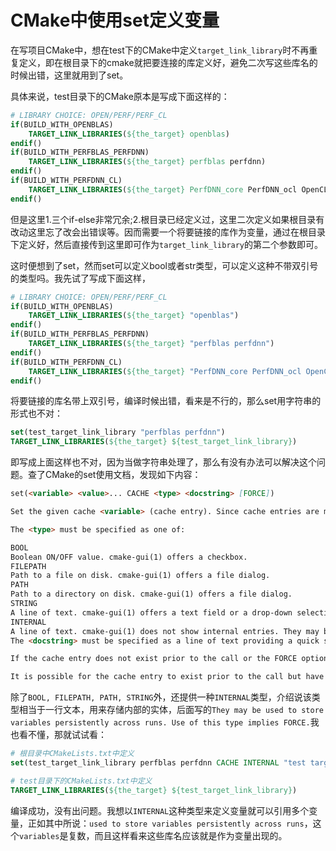 # CMake中使用set定义变量

在写项目CMake中，想在test下的CMake中定义`target_link_library`时不再重复定义，即在根目录下的cmake就把要连接的库定义好，避免二次写这些库名的时候出错，这里就用到了set。

具体来说，test目录下的CMake原本是写成下面这样的：

```cmake
# LIBRARY CHOICE: OPEN/PERF/PERF_CL
if(BUILD_WITH_OPENBLAS)
    TARGET_LINK_LIBRARIES(${the_target} openblas)
endif()
if(BUILD_WITH_PERFBLAS_PERFDNN)
    TARGET_LINK_LIBRARIES(${the_target} perfblas perfdnn)
endif()
if(BUILD_WITH_PERFDNN_CL)
    TARGET_LINK_LIBRARIES(${the_target} PerfDNN_core PerfDNN_ocl OpenCL)
endif()
```

但是这里1.三个if-else非常冗余;2.根目录已经定义过，这里二次定义如果根目录有改动这里忘了改会出错误等。因而需要一个将要链接的库作为变量，通过在根目录下定义好，然后直接传到这里即可作为`target_link_library`的第二个参数即可。

这时便想到了set，然而set可以定义bool或者str类型，可以定义这种不带双引号的类型吗。我先试了写成下面这样，

```cmake
# LIBRARY CHOICE: OPEN/PERF/PERF_CL
if(BUILD_WITH_OPENBLAS)
    TARGET_LINK_LIBRARIES(${the_target} "openblas")
endif()
if(BUILD_WITH_PERFBLAS_PERFDNN)
    TARGET_LINK_LIBRARIES(${the_target} "perfblas perfdnn")
endif()
if(BUILD_WITH_PERFDNN_CL)
    TARGET_LINK_LIBRARIES(${the_target} "PerfDNN_core PerfDNN_ocl OpenCL")
endif()
```

将要链接的库名带上双引号，编译时候出错，看来是不行的，那么set用字符串的形式也不对：

```cmake
set(test_target_link_library "perfblas perfdnn")
TARGET_LINK_LIBRARIES(${the_target} ${test_target_link_library})
```

即写成上面这样也不对，因为当做字符串处理了，那么有没有办法可以解决这个问题。查了CMake的set使用文档，发现如下内容：

```markdown
set(<variable> <value>... CACHE <type> <docstring> [FORCE])  

Set the given cache <variable> (cache entry). Since cache entries are meant to provide user-settable values this does not overwrite existing cache entries by default. Use the FORCE option to overwrite existing entries.

The <type> must be specified as one of:

BOOL  
Boolean ON/OFF value. cmake-gui(1) offers a checkbox.
FILEPATH  
Path to a file on disk. cmake-gui(1) offers a file dialog.
PATH  
Path to a directory on disk. cmake-gui(1) offers a file dialog.
STRING  
A line of text. cmake-gui(1) offers a text field or a drop-down selection if the STRINGS cache entry property is set.
INTERNAL  
A line of text. cmake-gui(1) does not show internal entries. They may be used to store variables persistently across runs. Use of this type implies FORCE.
The <docstring> must be specified as a line of text providing a quick summary of the option for presentation to cmake-gui(1) users.

If the cache entry does not exist prior to the call or the FORCE option is given then the cache entry will be set to the given value. Furthermore, any normal variable binding in the current scope will be removed to expose the newly cached value to any immediately following evaluation.

It is possible for the cache entry to exist prior to the call but have no type set if it was created on the cmake(1) command line by a user through the -D<var>=<value> option without specifying a type. In this case the set command will add the type. Furthermore, if the <type> is PATH or FILEPATH and the <value> provided on the command line is a relative path, then the set command will treat the path as relative to the current working directory and convert it to an absolute path.
```

除了`BOOL, FILEPATH, PATH, STRING`外，还提供一种`INTERNAL`类型，介绍说该类型相当于一行文本，用来存储内部的实体，后面写的`They may be used to store variables persistently across runs. Use of this type implies FORCE.`我也看不懂，那就试试看：

```cmake
# 根目录中CMakeLists.txt中定义
set(test_target_link_library perfblas perfdnn CACHE INTERNAL "test target link library")

# test目录下的CMakeLists.txt中定义
TARGET_LINK_LIBRARIES(${the_target} ${test_target_link_library})
```

编译成功，没有出问题。我想以`INTERNAL`这种类型来定义变量就可以引用多个变量，正如其中所说：`used to store variables persistently across runs`，这个`variables`是复数，而且这样看来这些库名应该就是作为变量出现的。
